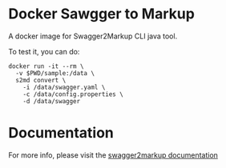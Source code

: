 # Docker Sawgger to Markup

A docker image for Swagger2Markup CLI java tool.

To test it, you can do:

```console
docker run -it --rm \
  -v $PWD/sample:/data \
  s2md convert \
    -i /data/swagger.yaml \
    -c /data/config.properties \
    -d /data/swagger
```

# Documentation

For more info, please visit the [swagger2markup documentation](http://swagger2markup.github.io/swagger2markup/1.3.3/)
